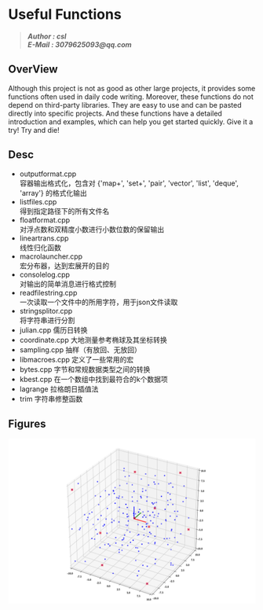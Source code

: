 # Useful Functions

> ___Author : csl___  
> ___E-Mail : 3079625093@qq.com___

## OverView

Although this project is not as good as other large projects, it provides some functions often used in daily code
writing. Moreover, these functions do not depend on third-party libraries. They are easy to use and can be pasted
directly into specific projects. And these functions have a detailed introduction and examples, which can help you get
started quickly. Give it a try! Try and die!

## Desc

+ outputformat.cpp   
  容器输出格式化，包含对 {'map+', 'set+', 'pair', 'vector', 'list', 'deque', 'array'} 的格式化输出
+ listfiles.cpp  
  得到指定路径下的所有文件名
+ floatformat.cpp  
  对浮点数和双精度小数进行小数位数的保留输出
+ lineartrans.cpp  
  线性归化函数
+ macrolauncher.cpp   
  宏分布器，达到宏展开的目的
+ consolelog.cpp  
  对输出的简单消息进行格式控制
+ readfilestring.cpp  
  一次读取一个文件中的所用字符，用于json文件读取
+ stringsplitor.cpp  
  将字符串进行分割
+ julian.cpp
  儒历日转换
+ coordinate.cpp
  大地测量参考椭球及其坐标转换
+ sampling.cpp
  抽样（有放回、无放回）
+ libmacroes.cpp
  定义了一些常用的宏
+ bytes.cpp
  字节和常规数据类型之间的转换
+ kbest.cpp
  在一个数组中找到最符合的k个数据项
+ lagrange
  拉格朗日插值法
+ trim
  字符串修整函数

## Figures

<img src="./img/kmeans++.png">